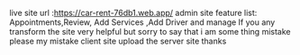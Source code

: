 live site url :https://car-rent-76db1.web.app/
admin site feature list: Appointments,Review, Add Services
,Add Driver and manage
If you any transform the site very helpful
but sorry to say that i am some thing mistake please my mistake client site upload the server site 
thanks 
